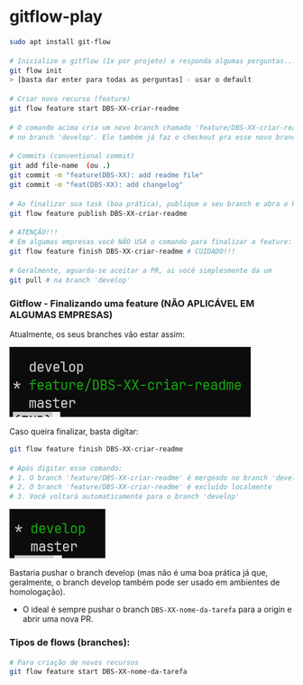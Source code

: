 # gitflow-play

```bash
sudo apt install git-flow

# Inicialize o gitflow (1x por projeto) e responda algumas perguntas...
git flow init
> [basta dar enter para todas as perguntas] - usar o default

# Criar novo recurso (feature)
git flow feature start DBS-XX-criar-readme

# O comando acima cria um novo branch chamado 'feature/DBS-XX-criar-readme', baseado 
# no branch 'develop'. Ele também já faz o checkout pra esse novo branch.

# Commits (conventional commit)
git add file-name  (ou .)
git commit -m "feature(DBS-XX): add readme file"
git commit -m "feat(DBS-XX): add changelog"

# Ao finalizar sua task (boa prática), publique o seu branch e abra o PR:
git flow feature publish DBS-XX-criar-readme

# ATENÇÃO!!!
# Em algumas empresas você NÃO USA o comando para finalizar a feature:
git flow feature finish DBS-XX-criar-readme # CUIDADO!!!

# Geralmente, aguarda-se aceitar a PR, ai você simplesmente da um
git pull # na branch 'develop'
```

### Gitflow - Finalizando uma feature (NÃO APLICÁVEL EM ALGUMAS EMPRESAS)

Atualmente, os seus branches vão estar assim:

![image.png](./images/image1.png)

Caso queira finalizar, basta digitar:

```bash
git flow feature finish DBS-XX-criar-readme

# Após digitar esse comando:
# 1. O branch 'feature/DBS-XX-criar-readme' é mergeado no branch 'develop'
# 2. O branch 'feature/DBS-XX-criar-readme' é excluído localmente
# 3. Você voltará automaticamente para o branch 'develop'
```

![image.png](./images/image2.png)

Bastaria pushar o branch develop (mas não é uma boa prática já que, geralmente, o branch develop também pode ser usado em ambientes de homologação).

- O ideal é sempre pushar o branch `DBS-XX-nome-da-tarefa` para a origin e abrir uma nova PR.

### Tipos de flows (branches):

```bash
# Para criação de novos recursos
git flow feature start DBS-XX-nome-da-tarefa

```
